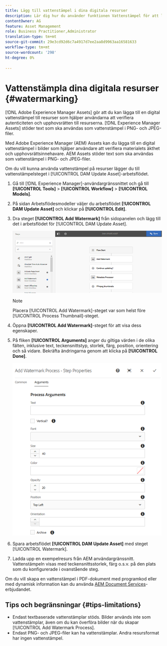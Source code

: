 ```yaml
---
title: Lägg till vattenstämpel i dina digitala resurser
description: Lär dig hur du använder funktionen Vattenstämpel för att lägga till en digital vattenstämpel till resurser.
contentOwner: AG
feature: Asset Management
role: Business Practitioner,Administrator
translation-type: tm+mt
source-git-commit: 29e3cd92d6c7a4917d7ee2aa8d9963aa16581633
workflow-type: tm+mt
source-wordcount: '298'
ht-degree: 0%

---
```



# Vattenstämpla dina digitala resurser {#watermarking}

[!DNL Adobe Experience Manager Assets] gör att du kan lägga till en digital vattenstämpel till resurser som hjälper användarna att verifiera autenticiteten och upphovsrätten till resurserna. [!DNL Experience Manager Assets] stöder text som ska användas som vattenstämpel i PNG- och JPEG-filer.

Med Adobe Experience Manager (AEM) Assets kan du lägga till en digital vattenstämpel i bilder som hjälper användare att verifiera materialets äkthet och upphovsrättsinnehavare. AEM Assets stöder text som ska användas som vattenstämpel i PNG- och JPEG-filer.

Om du vill kunna använda vattenstämpel på resurser lägger du till vattenstämpelsteget i [!UICONTROL DAM Update Asset]-arbetsflödet.

1. Gå till [!DNL Experience Manager]-användargränssnittet och gå till **[!UICONTROL Tools]** > **[!UICONTROL Workflow]** > **[!UICONTROL Models]**.
1. På sidan Arbetsflödesmodeller väljer du arbetsflödet **[!UICONTROL DAM Update Asset]** och klickar på **[!UICONTROL Edit]**.

1. Dra steget **[!UICONTROL Add Watermark]** från sidopanelen och lägg till det i arbetsflödet för [!UICONTROL DAM Update Asset].

   ![Dra steget Lägg till vattenstämpel i arbetsflödet för DAM-uppdateringsresurs](assets/add_watermark_step_aem_assets.png)

   >[!NOTE]
   >
   >Placera [!UICONTROL Add Watermark]-steget var som helst före [!UICONTROL Process Thumbnail]-steget.

1. Öppna **[!UICONTROL Add Watermark]**-steget för att visa dess egenskaper.
1. På fliken **[!UICONTROL Arguments]** anger du giltiga värden i de olika fälten, inklusive text, teckensnittstyp, storlek, färg, position, orientering och så vidare. Bekräfta ändringarna genom att klicka på **[!UICONTROL Done]**.

   ![Ange argumenten i steget Lägg till vattenstämpel i Resurser](assets/arguments_add_watermark_aem_assets.png)

1. Spara arbetsflödet **[!UICONTROL DAM Update Asset]** med steget [!UICONTROL Watermark].
1. Ladda upp en exempelresurs från AEM användargränssnitt. Vattenstämpeln visas med teckensnittsstorlek, färg o.s.v. på den plats som du konfigurerade i ovanstående steg.

Om du vill skapa en vattenstämpel i PDF-dokument med programkod eller med dynamisk information kan du använda [AEM Document Services](/help/forms/using/overview-aem-document-services.md)-erbjudandet.

## Tips och begränsningar {#tips-limitations}

* Endast textbaserade vattenstämplar stöds. Bilder används inte som vattenstämplar, även om du kan överföra bilder när du skapar [!UICONTROL Add Watermark Process].
* Endast PNG- och JPEG-filer kan ha vattenstämplar. Andra resursformat har ingen vattenstämpel.
